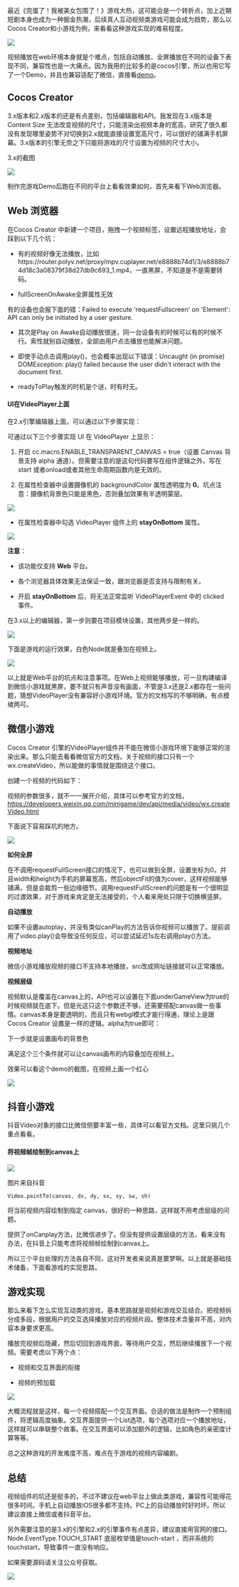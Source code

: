 最近《完蛋了！我被美女包围了！》游戏大热，这可能会是一个转折点，加上近期短剧本身也成为一种掘金热潮，后续真人互动视频类游戏可能会成为趋势，那么以Cocos Creator和小游戏为例，来看看这种游戏实现的难易程度。

![](images/filename.png)

视频播放在web环境本身就是个难点，包括自动播放、全屏播放在不同的设备下表现不同，兼容性也是一大痛点。因为我用的比较多的是cocos引擎，所以也用它写了一个Demo，并且也兼容适配了微信，直接看[demo](https://wxgame.fun/static/game-video/)。

## **Cocos Creator**

3.x版本和2.x版本的还是有点差别，包括编辑器和API。我发现在3.x版本是Content Size 无法改变视频的尺寸，只能渲染出视频本身的宽高，研究了很久都没有发现哪里姿势不对切换到2.x就能直接设置宽高尺寸，可以很好的铺满手机屏幕。3.x版本的引擎无奈之下只能将游戏的尺寸设置为视频的尺寸大小。

3.x的截图

![](images/filename-1.png)

制作完游戏Demo后跑在不同的平台上看看效果如何，首先来看下Web浏览器。

##

## **Web 浏览器**

在Cocos Creator 中新建一个项目，拖拽一个视频标签，设置远程播放地址，会踩到以下几个坑：

* 有的视频好像无法播放，比如https://router.polyv.net/proxy/mpv.cuplayer.net/e8888b74d1/3/e8888b74d18c3a08379f38d27db9c693\_1.mp4，一直黑屏，不知道是不是需要转码。

* fullScreenOnAwake全屏属性无效

有的设备也会报下面的错：Failed to execute 'requestFullscreen' on 'Element': API can         only be initiated by a user gesture.

* 其次是Play on Awake自动播放很迷，同一台设备有的时候可以有的时候不行。索性就别自动播放，全部由用户点击播放也能解决问题。

* 即使手动点击调用play()，也会概率出现以下错误：Uncaught (in promise) DOMException: play() failed because the user didn't interact with the document first.

* readyToPlay触发的时机是个谜，时有时无。



#### **UI在VideoPlayer上面**

在2.x引擎编辑器上面，可以通过以下步骤实现：

可通过以下三个步骤实现 UI 在 VideoPlayer 上显示：

1. 开启 cc.macro.ENABLE\_TRANSPARENT\_CANVAS = true（设置 Canvas 背景支持 alpha 通道）。但需要注意的是这句代码要写在组件逻辑之外，写在start 或者onload或者其他生命周期函数内是无效的。

2. 在属性检查器中设置摄像机的 backgroundColor 属性透明度为 **0**。坑点注意：摄像机背景色只能是黑色，否则叠加效果有半透明蒙层。

![](images/filename-8.png)

* 在属性检查器中勾选 VideoPlayer 组件上的 **stayOnBottom** 属性。

![](images/filename-2.png)

**注意**：

* 该功能仅支持 **Web** 平台。

* 各个浏览器具体效果无法保证一致，跟浏览器是否支持与限制有关。

* 开启 **stayOnBottom** 后，将无法正常监听 VideoPlayerEvent 中的 clicked 事件。

在3.x以上的编辑器，第一步则要在项目模块设置，其他两步是一样的。

![](images/filename-3.png)

下面是游戏的运行效果，白色Node就是叠加在视频上。

![](images/filename-4.png)



以上就是Web平台的坑点和注意事项。在Web上视频能够播放，可一旦构建编译到微信小游戏就黑屏，要不就只有声音没有画面，不管是3.x还是2.x都存在一些问题，猜想VideoPlayer没有兼容好小游戏环境。官方的文档写的不够明确，有点模棱两可。

## **微信小游戏**

Cocos Creator 引擎的VideoPlayer组件并不能在微信小游戏环境下能够正常的渲染出来。那么只能去看看微信官方的文档，关于视频的接口只有一个wx.createVideo，所以能做的事情就是围绕这个接口。

创建一个视频的代码如下：



视频的参数很多，就不一一展开介绍，具体可以参考官方的文档，<https://developers.weixin.qq.com/minigame/dev/api/media/video/wx.createVideo.html>

下面说下容易踩坑的地方。

![](images/filename-5.png)

**如何全屏**

在不调用requestFullScreen接口的情况下，也可以做到全屏，设置坐标为0，并且width和height为手机的屏幕宽高，然后objectFit的值为cover，这样视频能够铺满，但是会裁剪一些边缘细节。调用requestFullScreen的问题是有一个很明显的过渡效果，对于游戏来肯定是无法接受的，个人看来用处只限于切换横竖屏。

**自动播放**

如果不设置autoplay，并没有类似canPlay的方法告诉你视频可以播放了。提前调用了video.play()会导致没任何反应，可以尝试延迟1s左右调用play()方法。

**视频地址**

微信小游戏播放视频的接口不支持本地播放，src改成网址链接就可以正常播放。

**视频层级**

视频默认是覆盖在canvas上的，API也可以设置在下面underGameView为true的时候视频就在底下。但是光这只这个参数还不够，还需要搭配canvas做一些事情。canvas本身是要透明的，而且只有webgl模式才能行得通，理论上是跟Cocos Creator 设置是一样的逻辑。alpha为true即可：



下一步就是设置画布的背景色



满足这个三个条件就可以让canvas画布的内容叠加在视频上。

效果可以看这个demo的截图，在视频上画一个红心

![](images/filename-7.png)



## **抖音小游戏**

抖音Video对象的接口比微信侧要丰富一些，具体可以看官方文档。这里只挑几个重点看看。

#### **将视频帧绘制到canvas上**

![](images/filename-6.png)

图片来自抖音

`Video.paintTo(canvas, dx, dy, sx, sy, sw, sh)`

将当前视频内容绘制到指定 canvas，很好的一种思路，这样就不用考虑层级的问题。

提供了onCanplay方法，比微信进步了。但没有提供设置层级的方法，看来没有办法，在抖音上只能考虑将视频帧绘制到canvas上。

所以三个平台处理的方法各自不同，这对开发者来说真是噩梦啊。以上就是基础技术储备，下面看游戏的实现思路。

## **游戏实现**



那么来看下怎么实现互动类的游戏，基本思路就是视频和游戏交互结合。把视频拆分成多段，根据用户的交互选择播放对应的视频片段。整体技术含量并不高，对内容本身要求更高。

播放完视频后隐藏，然后切回到游戏界面，等待用户交互，然后继续播放下一个视频。需要考虑以下两个点：

* 视频和交互界面的衔接

* 视频的预加载



![](images/flowchart.png)

大概流程就是这样，每一个视频搭配一个交互界面。合适的做法是制作一个预制组件，将逻辑高度抽象。交互界面提供一个List选项，每个选项对应一个播放地址，这样就可以串联整个故事。在交互界面可以添加额外的逻辑，比如角色的亲密度计算等等。

总之这种游戏的开发难度不高，难点在于游戏的视频内容编剧。

## **总结**

视频组件的坑还是挺多的，不过不建议在web平台上做此类游戏，兼容性可能得花很多时间。手机上自动播放iOS很多都不支持。PC上的自动播放时好时坏。所以建议直接上微信或者抖音平台。

另外需要注意的是3.x的引擎和2.x的引擎事件有点差异，建议直接用官网的接口。Node.EventType.TOUCH\_START 底层枚举值是touch-start  ，而非系统的touchstart，导致事件一直没有响应。



如果需要源码请关注公众号获取。

![](images/qrcode_for_gh_b7c9462149cd_344.jpg)

